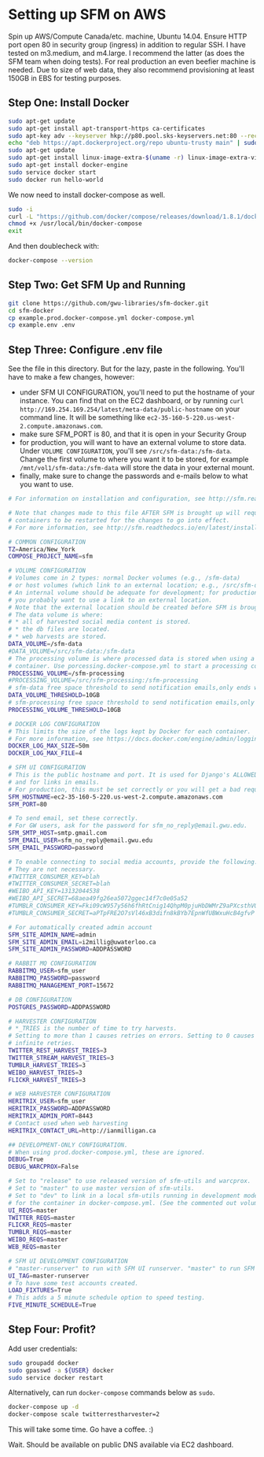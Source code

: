# Setting up SFM on AWS

Spin up AWS/Compute Canada/etc. machine, Ubuntu 14.04. Ensure HTTP port open 80 in security group (ingress) in addition to regular SSH. I have tested on m3.medium, and m4.large. I recommend the latter (as does the SFM team when doing tests). For real production an even beefier machine is needed. Due to size of web data, they also recommend provisioning at least 150GB in EBS for testing purposes.

## Step One: Install Docker

```bash
sudo apt-get update
sudo apt-get install apt-transport-https ca-certificates
sudo apt-key adv --keyserver hkp://p80.pool.sks-keyservers.net:80 --recv-keys 58118E89F3A912897C070ADBF76221572C52609D
echo "deb https://apt.dockerproject.org/repo ubuntu-trusty main" | sudo tee /etc/apt/sources.list.d/docker.list
sudo apt-get update
sudo apt-get install linux-image-extra-$(uname -r) linux-image-extra-virtual
sudo apt-get install docker-engine
sudo service docker start
sudo docker run hello-world
```

We now need to install docker-compose as well.

```bash
sudo -i
curl -L "https://github.com/docker/compose/releases/download/1.8.1/docker-compose-$(uname -s)-$(uname -m)" > /usr/local/bin/docker-compose
chmod +x /usr/local/bin/docker-compose
exit
```

And then doublecheck with:

```bash
docker-compose --version
```

## Step Two: Get SFM Up and Running

```bash
git clone https://github.com/gwu-libraries/sfm-docker.git
cd sfm-docker
cp example.prod.docker-compose.yml docker-compose.yml
cp example.env .env
```

## Step Three: Configure .env file 

See the file in this directory. But for the lazy, paste in the following. You'll have to make a few changes, however:
- under SFM UI CONFIGURATION, you'll need to put the hostname of your instance. You can find that on the EC2 dashboard, or by running `curl http://169.254.169.254/latest/meta-data/public-hostname` on your command line. It will be something like `ec2-35-160-5-220.us-west-2.compute.amazonaws.com`.
- make sure SFM_PORT is 80, and that it is open in your Security Group
- for production, you will want to have an external volume to store data. Under `VOLUME CONFIGURATION`, you'll see `/src/sfm-data:/sfm-data`. Change the first volume to where you want it to be stored, for example `/mnt/vol1/sfm-data:/sfm-data` will store the data in your external mount.
- finally, make sure to change the passwords and e-mails below to what you want to use.

```bash
# For information on installation and configuration, see http://sfm.readthedocs.io/en/latest/install.html.

# Note that changes made to this file AFTER SFM is brought up will require one or
# containers to be restarted for the changes to go into effect.
# For more information, see http://sfm.readthedocs.io/en/latest/install.html#configuration

# COMMON CONFIGURATION
TZ=America/New_York
COMPOSE_PROJECT_NAME=sfm

# VOLUME CONFIGURATION
# Volumes come in 2 types: normal Docker volumes (e.g., /sfm-data)
# or host volumes (which link to an external location; e.g., /src/sfm-data:/sfm-data).
# An internal volume should be adequate for development; for production,
# you probably want to use a link to an external location.
# Note that the external location should be created before SFM is brought up.
# The data volume is where:
# * all of harvested social media content is stored.
# * the db files are located.
# * web harvests are stored.
DATA_VOLUME=/sfm-data
#DATA_VOLUME=/src/sfm-data:/sfm-data
# The processing volume is where processed data is stored when using a processing
# container. Use porcessing.docker-compose.yml to start a processing container.
PROCESSING_VOLUME=/sfm-processing
#PROCESSING_VOLUME=/src/sfm-processing:/sfm-processing
# sfm-data free space threshold to send notification emails,only ends with MB,GB,TB. eg. 500MB,10GB,1TB
DATA_VOLUME_THRESHOLD=10GB
# sfm-processing free space threshold to send notification emails,only ends with MB,GB,TB. eg. 500MB,10GB,1TB
PROCESSING_VOLUME_THRESHOLD=10GB

# DOCKER LOG CONFIGURATION
# This limits the size of the logs kept by Docker for each container.
# For more information, see https://docs.docker.com/engine/admin/logging/overview/#json-file-options
DOCKER_LOG_MAX_SIZE=50m
DOCKER_LOG_MAX_FILE=4

# SFM UI CONFIGURATION
# This is the public hostname and port. It is used for Django's ALLOWED_HOSTS
# and for links in emails.
# For production, this must be set correctly or you will get a bad request (400).
SFM_HOSTNAME=ec2-35-160-5-220.us-west-2.compute.amazonaws.com
SFM_PORT=80

# To send email, set these correctly.
# For GW users, ask for the password for sfm_no_reply@email.gwu.edu.
SFM_SMTP_HOST=smtp.gmail.com
SFM_EMAIL_USER=sfm_no_reply@email.gwu.edu
SFM_EMAIL_PASSWORD=password

# To enable connecting to social media accounts, provide the following.
# They are not necessary.
#TWITTER_CONSUMER_KEY=blah
#TWITTER_CONSUMER_SECRET=blah
#WEIBO_API_KEY=13132044538
#WEIBO_API_SECRET=68aea49fg26ea5072ggec14f7c0e05a52
#TUMBLR_CONSUMER_KEY=Fki09cW957y56h6fhRtCnig14QhpM0pjuHbDWMrZ9aPXcsthVQq
#TUMBLR_CONSUMER_SECRET=aPTpFRE2O7sVl46xB3difn8kBYb7EpnWfUBWxuHcB4gfvP

# For automatically created admin account
SFM_SITE_ADMIN_NAME=admin
SFM_SITE_ADMIN_EMAIL=i2millig@uwaterloo.ca
SFM_SITE_ADMIN_PASSWORD=ADDPASSWORD

# RABBIT MQ CONFIGURATION
RABBITMQ_USER=sfm_user
RABBITMQ_PASSWORD=password
RABBITMQ_MANAGEMENT_PORT=15672

# DB CONFIGURATION
POSTGRES_PASSWORD=ADDPASSWORD

# HARVESTER CONFIGURATION
# *_TRIES is the number of time to try harvests.
# Setting to more than 1 causes retries on errors. Setting to 0 causes
# infinite retries.
TWITTER_REST_HARVEST_TRIES=3
TWITTER_STREAM_HARVEST_TRIES=3
TUMBLR_HARVEST_TRIES=3
WEIBO_HARVEST_TRIES=3
FLICKR_HARVEST_TRIES=3

# WEB HARVESTER CONFIGURATION
HERITRIX_USER=sfm_user
HERITRIX_PASSWORD=ADDPASSWORD
HERITRIX_ADMIN_PORT=8443
# Contact used when web harvesting
HERITRIX_CONTACT_URL=http://ianmilligan.ca

## DEVELOPMENT-ONLY CONFIGURATION.
# When using prod.docker-compose.yml, these are ignored.
DEBUG=True
DEBUG_WARCPROX=False

# Set to "release" to use released version of sfm-utils and warcprox.
# Set to "master" to use master version of sfm-utils.
# Set to "dev" to link in a local sfm-utils running in development mode. A host volume must also be added
# for the container in docker-compose.yml. (See the commented out volumes section in docker-compose.yml.)
UI_REQS=master
TWITTER_REQS=master
FLICKR_REQS=master
TUMBLR_REQS=master
WEIBO_REQS=master
WEB_REQS=master

# SFM UI DEVELOPMENT CONFIGURATION
# "master-runserver" to run with SFM UI runserver. "master" to run SFM UI with Apache.
UI_TAG=master-runserver
# To have some test accounts created.
LOAD_FIXTURES=True
# This adds a 5 minute schedule option to speed testing.
FIVE_MINUTE_SCHEDULE=True
```

## Step Four: Profit?

Add user credentials:

```bash
sudo groupadd docker
sudo gpasswd -a ${USER} docker
sudo service docker restart
```

Alternatively, can run `docker-compose` commands below as `sudo`.

```bash
docker-compose up -d
docker-compose scale twitterrestharvester=2
```

This will take some time. Go have a coffee. :)

Wait. Should be available on public DNS available via EC2 dashboard.
